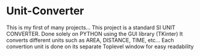 # Unit-Converter

This is my first of many projects...
This project is a standard SI UNIT CONVERTER. Done solely on PYTHON using the GUI library (TKinter)
It converts different units such as AREA, DISTANCE, TIME, etc...
Each convertion unit is done on its separate Toplevel window for easy readability
